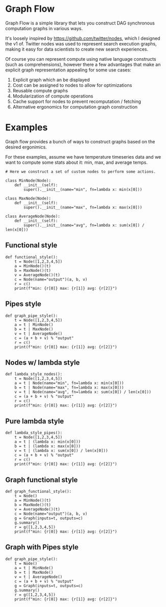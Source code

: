 # Graph Flow

Graph Flow is a simple library that lets you construct DAG synchronous computation graphs in various ways.

It's loosely inspired by https://github.com/twitter/nodes, which I designed the v1 of.  Twitter nodes was used to represent search execution graphs, making it easy for data scientists to create new search experiences.

Of course you can represent compute using native language constructs (such as comprehensions), however there a few advantages that make an explicit graph representation appealing for some use cases:

1. Explicit graph which an be displayed
2. Cost can be assigned to nodes to allow for optimizations
3. Reusable compute graphs
4. Modularization of compute operations
5. Cache support for nodes to prevent recomputation / fetching
6. Alternative ergonomics for computation graph construction

# Examples

Graph flow provides a bunch of ways to construct graphs based on the desired ergonimics.

For these examples, assume we have temperature timeseries data and we want to compute some stats about it: min, max, and average temps.


    # Here we construct a set of custom nodes to perform some actions.

    class MinNode(Node):
        def __init__(self):
            super().__init__(name="min", fn=lambda x: min(x[0]))

    class MaxNode(Node):
        def __init__(self):
            super().__init__(name="max", fn=lambda x: max(x[0]))

    class AverageNode(Node):
        def __init__(self):
            super().__init__(name="avg", fn=lambda x: sum(x[0]) / len(x[0]))

## Functional style

    def functional_style():
        t = Node([1,2,3,4,5])
        a = MinNode()(t)
        b = MaxNode()(t)
        v = AverageNode()(t)
        c = Node(name="output")(a, b, v)
        r = c()
        print(f"min: {r[0]} max: {r[1]} avg: {r[2]}")

##  Pipes style

    def graph_pipe_style():
        t = Node([1,2,3,4,5])
        a = t | MinNode()
        b = t | MaxNode()
        v = t | AverageNode()
        c = (a + b + v) % "output"
        r = c()
        print(f"min: {r[0]} max: {r[1]} avg: {r[2]}")

## Nodes w/ lambda style

    def lambda_style_nodes():
        t = Node([1,2,3,4,5])
        a = t | Node(name="min", fn=lambda x: min(x[0]))
        b = t | Node(name="max", fn=lambda x: max(x[0]))
        v = t | Node(name="avg", fn=lambda x: sum(x[0]) / len(x[0]))
        c = (a + b + v) % "output"
        r = c()
        print(f"min: {r[0]} max: {r[1]} avg: {r[2]}")


## Pure lambda style
    def lambda_style_pipes():
        t = Node([1,2,3,4,5])
        a = t | (lambda x: min(x[0]))
        b = t | (lambda x: max(x[0]))
        v = t | (lambda x: sum(x[0]) / len(x[0]))
        c = (a + b + v) % "output"
        r = c()
        print(f"min: {r[0]} max: {r[1]} avg: {r[2]}")

## Graph functional style

    def graph_functional_style():
        t = Node()
        a = MinNode()(t)
        b = MaxNode()(t)
        v = AverageNode()(t)
        c = Node(name="output")(a, b, v)
        g = Graph(inputs=t, outputs=c)
        g.summary()
        r = g([1,2,3,4,5])
        print(f"min: {r[0]} max: {r[1]} avg: {r[2]}")

## Graph with Pipes style

    def graph_pipe_style():
        t = Node()
        a = t | MinNode()
        b = t | MaxNode()
        v = t | AverageNode()
        c = (a + b + v) % "output"
        g = Graph(inputs=t, outputs=c)
        g.summary()
        r = g([1,2,3,4,5])
        print(f"min: {r[0]} max: {r[1]} avg: {r[2]}")

